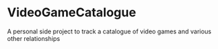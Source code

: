 # VideoGameCatalogue
A personal side project to track a catalogue of video games and various other relationships
